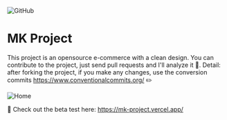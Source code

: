 ![GitHub](https://img.shields.io/github/license/d-freitas/mk-project)

# MK Project
This project is an opensource e-commerce with a clean design.
You can contribute to the project, just send pull requests and I'll analyze it :monocle_face:.
Detail: after forking the project, if you make any changes, use the conversion commits https://www.conventionalcommits.org/ :pencil2:

![Home](https://user-images.githubusercontent.com/47615360/143136354-3498f728-4778-450c-b27b-eb154910a0db.png)

:space_invader: Check out the beta test here: https://mk-project.vercel.app/
